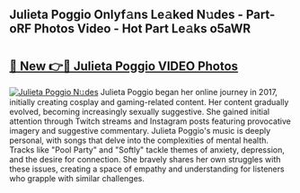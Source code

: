 ## Julieta Poggio Onlyf𝚊ns Le𝚊ked N𝚞des - Part-oRF Photos Video - Hot Part Le𝚊ks o5aWR

# <h2><a href="http://ab26636.deff.icu/?id=Julieta+Poggio">🔗 New 👉🔴 Julieta Poggio VIDEO Photos</a></h2>

[![Julieta Poggio N𝚞des](https://i.imgur.com/rIISA9y.gif)](http://ab26636.deff.icu/?id=Julieta+Poggio)
Julieta Poggio began her online journey in 2017, initially creating cosplay and gaming-related content. Her content gradually evolved, becoming increasingly sexually suggestive. She gained initial attention through Twitch streams and Instagram posts featuring provocative imagery and suggestive commentary. Julieta Poggio's music is deeply personal, with songs that delve into the complexities of mental health. Tracks like "Pool Party" and "Softly" tackle themes of anxiety, depression, and the desire for connection. She bravely shares her own struggles with these issues, creating a space of empathy and understanding for listeners who grapple with similar challenges.
